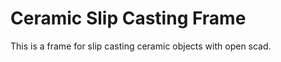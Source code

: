 # Ceramic Slip Casting Frame
This is a frame for slip casting ceramic objects with open scad.   
  




















